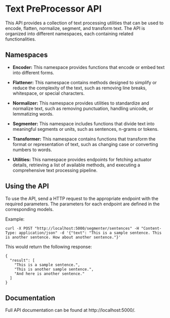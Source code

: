 # Text PreProcessor API

This API provides a collection of text processing utilities that can be used to encode, flatten, normalize, segment, and transform text. The API is organized into different namespaces, each containing related functionalities.

## Namespaces

- **Encoder:** This namespace provides functions that encode or embed text into different forms.

- **Flattener:** This namespace contains methods designed to simplify or reduce the complexity of the text, such as removing line breaks, whitespace, or special characters.

- **Normalizer:** This namespace provides utilities to standardize and normalize text, such as removing punctuation, handling unicode, or lemmatizing words.

- **Segmenter:** This namespace includes functions that divide text into meaningful segments or units, such as sentences, n-grams or tokens.

- **Transformer:** This namespace contains functions that transform the format or representation of text, such as changing case or converting numbers to words.

- **Utilities:** This namespace provides endpoints for fetching actuator details, retrieving a list of available methods, and executing a comprehensive text processing pipeline.

## Using the API

To use the API, send a HTTP request to the appropriate endpoint with the required parameters. The parameters for each endpoint are defined in the corresponding models.

Example:

```curl
curl -X POST "http://localhost:5000/segmenter/sentences" -H "Content-Type: application/json" -d '{"text": "This is a sample sentence. This is another sentence. How about another sentence."}'
```

This would return the following response:

```
{
  "result": [
    "This is a sample sentence.",
    "This is another sample sentence.",
    "And here is another sentence."
  ]
}
```

## Documentation

Full API documentation can be found at http://localhost:5000/.
